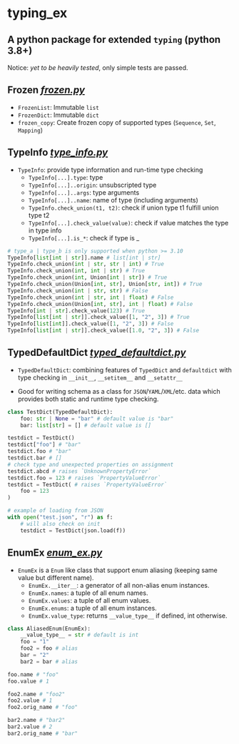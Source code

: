 # typing_ex

## A python package for extended `typing` (python 3.8+)

Notice: *yet to be heavily tested*, only simple tests are passed.

## Frozen *[frozen.py](src/typing_ex/frozen.py)*

- `FrozenList`: Immutable `list`
- `FrozenDict`: Immutable `dict`
- `frozen_copy`: Create frozen copy of supported types (`Sequence`, `Set`, `Mapping`)

## TypeInfo *[type_info.py](src/typing_ex/type_info.py)*

- `TypeInfo`: provide type information and run-time type checking
  - `TypeInfo[...].type`: type
  - `TypeInfo[...]..origin`: unsubscripted type
  - `TypeInfo[...]..args`: type arguments
  - `TypeInfo[...]..name`: name of type (including arguments)
  - `TypeInfo.check_union(t1, t2)`: check if union type t1 fulfill union type t2
  - `TypeInfo[...].check_value(value)`: check if value matches the type in type info
  - `TypeInfo[...].is_*`: check if type is _

```python
# type_a | type_b is only supported when python >= 3.10
TypeInfo[list[int | str]].name # list[int | str]
TypeInfo.check_union(int | str, str | int) # True
TypeInfo.check_union(int, int | str) # True
TypeInfo.check_union(int, Union[int | str]) # True
TypeInfo.check_union(Union[int, str], Union[str, int]) # True
TypeInfo.check_union(int | str, str) # False
TypeInfo.check_union(int | str, int | float) # False
TypeInfo.check_union(Union[int, str], int | float) # False
TypeInfo[int | str].check_value(123) # True
TypeInfo[list[int | str]].check_value([1, "2", 3]) # True
TypeInfo[list[int]].check_value([1, "2", 3]) # False
TypeInfo[list[int | str]].check_value([1.0, "2", 3]) # False
```

## TypedDefaultDict *[typed_defaultdict.py](src/typing_ex/typed_defaultdict.py)*

- `TypedDefaultDict`: combining features of `TypedDict` and `defaultdict` with type checking in `__init__`, `__setitem__` and `__setattr__`

- Good for writing schema as a class for `JSON`/`YAML`/`XML`/etc. data which provides both static and runtime type checking.

```python
class TestDict(TypedDefaultDict):
    foo: str | None = "bar" # default value is "bar"
    bar: list[str] = [] # default value is []

testdict = TestDict()
testdict["foo"] # "bar"
testdict.foo # "bar"
testdict.bar # []
# check type and unexpected properties on assignment
testdict.abcd # raises `UnknownPropertyError`
testdict.foo = 123 # raises `PropertyValueError`
testdict = TestDict( # raises `PropertyValueError`
    foo = 123
)

# example of loading from JSON
with open("test.json", "r") as f:
    # will also check on init
    testdict = TestDict(json.load(f))
```

## EnumEx *[enum_ex.py](src/typing_ex/enum_ex.py)*

- `EnumEx` is a `Enum` like class that support enum aliasing (keeping same value but different name).
  - `EnumEx.__iter__`: a generator of all non-alias enum instances.
  - `EnumEx.names`: a tuple of all enum names.
  - `EnumEx.values`: a tuple of all enum values.
  - `EnumEx.enums`: a tuple of all enum instances.
  - `EnumEx.value_type`: returns `__value_type__` if defined, int otherwise.

```python
class AliasedEnum(EnumEx):
    __value_type__ = str # default is int
    foo = "1"
    foo2 = foo # alias
    bar = "2"
    bar2 = bar # alias

foo.name # "foo"
foo.value # 1

foo2.name # "foo2"
foo2.value # 1
foo2.orig_name # "foo"

bar2.name # "bar2"
bar2.value # 2
bar2.orig_name # "bar"
```
